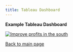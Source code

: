 ```yaml
---
title: Tableau Dashboard
---
```

<!-- Header for the webpage in bold -->
**Example Tableau Dashboard**

<div class='tableauPlaceholder' id='viz1519225241888' style='position: relative'><noscript><a href='#'><img alt='Improve profits in the south ' src='https:&#47;&#47;public.tableau.com&#47;static&#47;images&#47;Re&#47;RegionalSalesandprofits_6&#47;Improveprofitsinthesouth&#47;1_rss.png' style='border: none' /></a></noscript><object class='tableauViz'  style='display:none;'><param name='host_url' value='https%3A%2F%2Fpublic.tableau.com%2F' /> <param name='embed_code_version' value='3' /> <param name='site_root' value='' /><param name='name' value='RegionalSalesandprofits_6&#47;Improveprofitsinthesouth' /><param name='tabs' value='no' /><param name='toolbar' value='yes' /><param name='static_image' value='https:&#47;&#47;public.tableau.com&#47;static&#47;images&#47;Re&#47;RegionalSalesandprofits_6&#47;Improveprofitsinthesouth&#47;1.png' /> <param name='animate_transition' value='yes' /><param name='display_static_image' value='yes' /><param name='display_spinner' value='yes' /><param name='display_overlay' value='yes' /><param name='display_count' value='yes' /><param name='filter' value='publish=yes' /></object></div>                <script type='text/javascript'>                    var divElement = document.getElementById('viz1519225241888');                    var vizElement = divElement.getElementsByTagName('object')[0];                    vizElement.style.width='1016px';vizElement.style.height='991px';                    var scriptElement = document.createElement('script');                    scriptElement.src = 'https://public.tableau.com/javascripts/api/viz_v1.js';                    vizElement.parentNode.insertBefore(scriptElement, vizElement);                </script>

[Back to main page](https://chrisdnewton.github.io/)